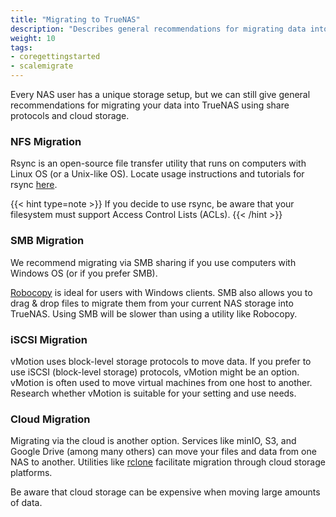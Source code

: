 ```yaml
---
title: "Migrating to TrueNAS"
description: "Describes general recommendations for migrating data into TrueNAS."
weight: 10
tags:
- coregettingstarted
- scalemigrate
---
```




Every NAS user has a unique storage setup, but we can still give general recommendations for migrating your data into TrueNAS using share protocols and cloud storage.

### NFS Migration

Rsync is an open-source file transfer utility that runs on computers with Linux OS (or a Unix-like OS). Locate usage instructions and tutorials for rsync [here](https://rsync.samba.org/).

{{< hint type=note >}}
If you decide to use rsync, be aware that your filesystem must support Access Control Lists (ACLs).
{{< /hint >}}

### SMB Migration

We recommend migrating via SMB sharing if you use computers with Windows OS (or if you prefer SMB). 

[Robocopy](https://learn.microsoft.com/en-us/windows-server/administration/windows-commands/robocopy) is ideal for users with Windows clients. SMB also allows you to drag & drop files to migrate them from your current NAS storage into TrueNAS. Using SMB will be slower than using a utility like Robocopy.

### iSCSI Migration

vMotion uses block-level storage protocols to move data. If you prefer to use iSCSI (block-level storage) protocols, vMotion might be an option. vMotion is often used to move virtual machines from one host to another. Research whether vMotion is suitable for your setting and use needs.

### Cloud Migration

Migrating via the cloud is another option. Services like minIO, S3, and Google Drive (among many others) can move your files and data from one NAS to another. Utilities like [rclone](https://rclone.org/) facilitate migration through cloud storage platforms.

Be aware that cloud storage can be expensive when moving large amounts of data.
